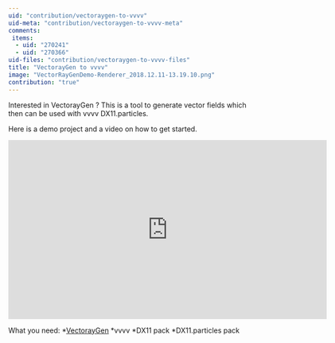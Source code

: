 ```yaml
---
uid: "contribution/vectoraygen-to-vvvv"
uid-meta: "contribution/vectoraygen-to-vvvv-meta"
comments: 
 items: 
  - uid: "270241"
  - uid: "270366"
uid-files: "contribution/vectoraygen-to-vvvv-files"
title: "VectorayGen to vvvv"
image: "VectorRayGenDemo-Renderer_2018.12.11-13.19.10.png"
contribution: "true"
---
```


Interested in VectorayGen ? This is a tool to generate vector fields which then can be used with vvvv DX11.particles.

Here is a demo project and a video on how to get started.

<div class="vimeo embed-responsive embed-responsive-16by9 mt-3 mb-4">
    <iframe title="vimeo-player" src="https://player.vimeo.com/video/305730126" width="640" height="360" frameborder="0" allowfullscreen></iframe>
</div>

What you need:
*[VectorayGen](https:\\jangafx.com/software/vectoraygen/)
*vvvv
*DX11 pack
*DX11.particles pack

